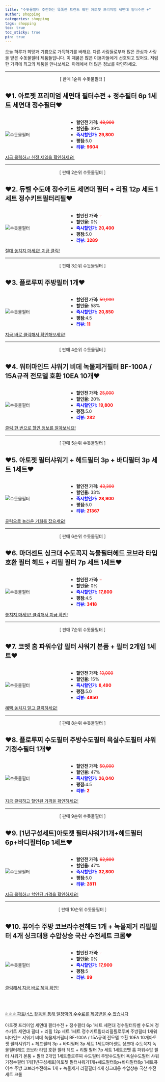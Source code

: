 ```yaml
---
title: "수돗물필터 추천하는 똑똑한 트렌드 확인 아토젯 프리미엄 세면대 필터수전 +"
author: shopping
categories: shopping
tags: shopping
toc: true
toc_sticky: true
pin: true
---
```

오늘 하루가 희망과 기쁨으로 가득하기를 바래요. 다른 사람들로부터 많은 관심과 사랑을 받은 수돗물필터 제품들입니다. 이 제품은 많은 이용자들에게 선호되고 있어요. 저렴한 가격에 최고의 제품을 만나보세요. 아래에서 더 많은 정보를 확인하세요.

---
<p class="toplist" style="margin: 0 auto; display: block; width: fit-content;">[ 판매 1순위 수돗물필터 ]</p>

<h2><strong>❤️1. 아토젯 프리미엄 세면대 필터수전 + 정수필터 6p 1세트 세면대 정수필터❤️</strong></h2>

<div style="display: flex; align-items: center;">
    <div style="flex: 0.4;">
        <img src="https://thumbnail6.coupangcdn.com/thumbnails/remote/230x230ex/image/retail/images/3608561792405686-297966ff-639b-414a-be5d-7fad9a845402.jpg" alt="수돗물필터" style="max-width: 100%;">
    </div>
    <div style="flex: 0.6; margin-left: 10px;">
        <ul>
            <li><strong>할인전 가격:</strong> <del style="color: red;">48,900</del></li>
            <li><strong>할인율:</strong> 39%</li>
            <li><span style='color:blue'><strong>즉시할인가:</strong></span> <span style='color:red'><strong>29,800</strong></span></li>
            <li><strong>평점:</strong>5.0</li>
            <li><span style='color:blue'><strong>리뷰:</strong></span> <span style='color:red'><strong>9604</strong></span></li>
        </ul>
    </div>
</div>
<div class="center">
    <a href="https://selin100587001.github.io?lptag=AF9450613&subid=githubio&pageKey=1688493414&traceid=V0-153&itemId=2875652630&vendorItemId=70864806645" class="myButton">
        지금 클릭하고 한정 세일을 확인하세요!
    </a>
</div>


---
<p class="toplist" style="margin: 0 auto; display: block; width: fit-content;">[ 판매 2순위 수돗물필터 ]</p>

<h2><strong>❤️2. 듀벨 수도애 정수키트 세면대 필터 + 리필 12p 세트 1세트 정수키트필터리필❤️</strong></h2>

<div style="display: flex; align-items: center;">
    <div style="flex: 0.4;">
        <img src="https://thumbnail10.coupangcdn.com/thumbnails/remote/230x230ex/image/retail/images/4430375453358580-7d485b14-fae2-438a-9999-e61a7b29e939.jpg" alt="수돗물필터" style="max-width: 100%;">
    </div>
    <div style="flex: 0.6; margin-left: 10px;">
        <ul>
            <li><strong>할인전 가격:</strong> <del style="color: red;">-</del></li>
            <li><strong>할인율:</strong> 0%</li>
            <li><span style='color:blue'><strong>즉시할인가:</strong></span> <span style='color:red'><strong>20,400</strong></span></li>
            <li><strong>평점:</strong>5.0</li>
            <li><span style='color:blue'><strong>리뷰:</strong></span> <span style='color:red'><strong>3289</strong></span></li>
        </ul>
    </div>
</div>
<div class="center">
    <a href="https://selin100587001.github.io?lptag=AF9450613&subid=githubio&pageKey=6608404277&traceid=V0-153&itemId=14973849171&vendorItemId=82197006463" class="myButton">
        절대 놓치지 마세요! 지금 클릭!
    </a>
</div>


---
<p class="toplist" style="margin: 0 auto; display: block; width: fit-content;">[ 판매 3순위 수돗물필터 ]</p>

<h2><strong>❤️3. 플로루찌 주방필터 1개❤️</strong></h2>

<div style="display: flex; align-items: center;">
    <div style="flex: 0.4;">
        <img src="https://thumbnail8.coupangcdn.com/thumbnails/remote/230x230ex/image/vendor_inventory/7ea1/5d6ed79be64066941d1a7731f64668dc06a29cb99a2c0845698f94b2b6d9.jpg" alt="수돗물필터" style="max-width: 100%;">
    </div>
    <div style="flex: 0.6; margin-left: 10px;">
        <ul>
            <li><strong>할인전 가격:</strong> <del style="color: red;">50,000</del></li>
            <li><strong>할인율:</strong> 58%</li>
            <li><span style='color:blue'><strong>즉시할인가:</strong></span> <span style='color:red'><strong>20,850</strong></span></li>
            <li><strong>평점:</strong>4.5</li>
            <li><span style='color:blue'><strong>리뷰:</strong></span> <span style='color:red'><strong>11</strong></span></li>
        </ul>
    </div>
</div>
<div class="center">
    <a href="https://selin100587001.github.io?lptag=AF9450613&subid=githubio&pageKey=6802758434&traceid=V0-153&itemId=16063177665&vendorItemId=85374278168" class="myButton">
        지금 바로 클릭해서 확인해보세요!
    </a>
</div>


---
<p class="toplist" style="margin: 0 auto; display: block; width: fit-content;">[ 판매 4순위 수돗물필터 ]</p>

<h2><strong>❤️4. 워터마인드 샤워기 비데 녹물제거필터 BF-100A / 15A규격 전모델 호환 10EA 10개❤️</strong></h2>

<div style="display: flex; align-items: center;">
    <div style="flex: 0.4;">
        <img src="https://thumbnail8.coupangcdn.com/thumbnails/remote/230x230ex/image/vendor_inventory/49c4/cab4a6c9fc53c10c66982dabfc0ec8baa8c231228c3ed3cfef3e833c11e6.jpg" alt="수돗물필터" style="max-width: 100%;">
    </div>
    <div style="flex: 0.6; margin-left: 10px;">
        <ul>
            <li><strong>할인전 가격:</strong> <del style="color: red;">25,000</del></li>
            <li><strong>할인율:</strong> 20%</li>
            <li><span style='color:blue'><strong>즉시할인가:</strong></span> <span style='color:red'><strong>19,800</strong></span></li>
            <li><strong>평점:</strong>5.0</li>
            <li><span style='color:blue'><strong>리뷰:</strong></span> <span style='color:red'><strong>282</strong></span></li>
        </ul>
    </div>
</div>
<div class="center">
    <a href="https://selin100587001.github.io?lptag=AF9450613&subid=githubio&pageKey=7340581923&traceid=V0-153&itemId=18865727218&vendorItemId=82734131036" class="myButton">
        클릭 한 번으로 할인 정보를 알아보세요!
    </a>
</div>


---
<p class="toplist" style="margin: 0 auto; display: block; width: fit-content;">[ 판매 5순위 수돗물필터 ]</p>

<h2><strong>❤️5. 아토젯 필터샤워기 + 헤드필터 3p + 바디필터 3p 세트 1세트❤️</strong></h2>

<div style="display: flex; align-items: center;">
    <div style="flex: 0.4;">
        <img src="https://thumbnail7.coupangcdn.com/thumbnails/remote/230x230ex/image/retail/images/3750708608224838-b2febafb-5f51-4586-85de-8ec7f27449f5.jpg" alt="수돗물필터" style="max-width: 100%;">
    </div>
    <div style="flex: 0.6; margin-left: 10px;">
        <ul>
            <li><strong>할인전 가격:</strong> <del style="color: red;">43,300</del></li>
            <li><strong>할인율:</strong> 33%</li>
            <li><span style='color:blue'><strong>즉시할인가:</strong></span> <span style='color:red'><strong>28,900</strong></span></li>
            <li><strong>평점:</strong>5.0</li>
            <li><span style='color:blue'><strong>리뷰:</strong></span> <span style='color:red'><strong>21367</strong></span></li>
        </ul>
    </div>
</div>
<div class="center">
    <a href="https://selin100587001.github.io?lptag=AF9450613&subid=githubio&pageKey=6387026741&traceid=V0-153&itemId=763041412&vendorItemId=4924537918" class="myButton">
        클릭으로 놀라운 기회를 잡으세요!
    </a>
</div>


---
<p class="toplist" style="margin: 0 auto; display: block; width: fit-content;">[ 판매 6순위 수돗물필터 ]</p>

<h2><strong>❤️6. 마더센트 싱크대 수도꼭지 녹물필터헤드 코브라 타입 호환 필터 헤드 + 리필 필터 7p 세트 1세트❤️</strong></h2>

<div style="display: flex; align-items: center;">
    <div style="flex: 0.4;">
        <img src="https://thumbnail7.coupangcdn.com/thumbnails/remote/230x230ex/image/retail/images/1150410481424183-81a31525-e27e-41e4-bf30-ba8929bd748f.jpg" alt="수돗물필터" style="max-width: 100%;">
    </div>
    <div style="flex: 0.6; margin-left: 10px;">
        <ul>
            <li><strong>할인전 가격:</strong> <del style="color: red;">-</del></li>
            <li><strong>할인율:</strong> 0%</li>
            <li><span style='color:blue'><strong>즉시할인가:</strong></span> <span style='color:red'><strong>17,800</strong></span></li>
            <li><strong>평점:</strong>4.5</li>
            <li><span style='color:blue'><strong>리뷰:</strong></span> <span style='color:red'><strong>3418</strong></span></li>
        </ul>
    </div>
</div>
<div class="center">
    <a href="https://selin100587001.github.io?lptag=AF9450613&subid=githubio&pageKey=6388857058&traceid=V0-153&itemId=13609411313&vendorItemId=80862429631" class="myButton">
        놓치지 마세요! 클릭해서 지금 확인!
    </a>
</div>


---
<p class="toplist" style="margin: 0 auto; display: block; width: fit-content;">[ 판매 7순위 수돗물필터 ]</p>

<h2><strong>❤️7. 코멧 홈 파워수압 필터 샤워기 본품 + 필터 2개입 1세트❤️</strong></h2>

<div style="display: flex; align-items: center;">
    <div style="flex: 0.4;">
        <img src="https://thumbnail7.coupangcdn.com/thumbnails/remote/230x230ex/image/retail/images/2503748766576084-08b80611-aea6-447f-8691-13170a564fa7.jpg" alt="수돗물필터" style="max-width: 100%;">
    </div>
    <div style="flex: 0.6; margin-left: 10px;">
        <ul>
            <li><strong>할인전 가격:</strong> <del style="color: red;">10,000</del></li>
            <li><strong>할인율:</strong> 15%</li>
            <li><span style='color:blue'><strong>즉시할인가:</strong></span> <span style='color:red'><strong>8,490</strong></span></li>
            <li><strong>평점:</strong>5.0</li>
            <li><span style='color:blue'><strong>리뷰:</strong></span> <span style='color:red'><strong>4850</strong></span></li>
        </ul>
    </div>
</div>
<div class="center">
    <a href="https://selin100587001.github.io?lptag=AF9450613&subid=githubio&pageKey=7178787283&traceid=V0-153&itemId=18101284961&vendorItemId=85253394509" class="myButton">
        혜택 놓치지 말고 클릭하세요!
    </a>
</div>


---
<p class="toplist" style="margin: 0 auto; display: block; width: fit-content;">[ 판매 8순위 수돗물필터 ]</p>

<h2><strong>❤️8. 플로루찌 수도필터 주방수도필터 욕실수도필터 샤워기정수필터 1개❤️</strong></h2>

<div style="display: flex; align-items: center;">
    <div style="flex: 0.4;">
        <img src="https://thumbnail10.coupangcdn.com/thumbnails/remote/230x230ex/image/vendor_inventory/7713/32a3d5df7770c41e3f6b20ae3ac136b053d180f2b7826a6b29bdfa889118.jpg" alt="수돗물필터" style="max-width: 100%;">
    </div>
    <div style="flex: 0.6; margin-left: 10px;">
        <ul>
            <li><strong>할인전 가격:</strong> <del style="color: red;">50,000</del></li>
            <li><strong>할인율:</strong> 47%</li>
            <li><span style='color:blue'><strong>즉시할인가:</strong></span> <span style='color:red'><strong>26,040</strong></span></li>
            <li><strong>평점:</strong>4.5</li>
            <li><span style='color:blue'><strong>리뷰:</strong></span> <span style='color:red'><strong>2</strong></span></li>
        </ul>
    </div>
</div>
<div class="center">
    <a href="https://selin100587001.github.io?lptag=AF9450613&subid=githubio&pageKey=7786137401&traceid=V0-153&itemId=21054042890&vendorItemId=88116496505" class="myButton">
        지금 클릭하고 할인된 가격을 확인하세요!
    </a>
</div>


---
<p class="toplist" style="margin: 0 auto; display: block; width: fit-content;">[ 판매 9순위 수돗물필터 ]</p>

<h2><strong>❤️9. [1년구성세트]아토젯 필터샤워기1개+헤드필터6p+바디필터6p 1세트❤️</strong></h2>

<div style="display: flex; align-items: center;">
    <div style="flex: 0.4;">
        <img src="https://thumbnail7.coupangcdn.com/thumbnails/remote/230x230ex/image/vendor_inventory/fda7/4d871ec9480f4f7ee882acd9ba14ea168bb7af5e8afd93e6a6c161ea7eb6.jpg" alt="수돗물필터" style="max-width: 100%;">
    </div>
    <div style="flex: 0.6; margin-left: 10px;">
        <ul>
            <li><strong>할인전 가격:</strong> <del style="color: red;">62,800</del></li>
            <li><strong>할인율:</strong> 47%</li>
            <li><span style='color:blue'><strong>즉시할인가:</strong></span> <span style='color:red'><strong>32,800</strong></span></li>
            <li><strong>평점:</strong>5.0</li>
            <li><span style='color:blue'><strong>리뷰:</strong></span> <span style='color:red'><strong>2811</strong></span></li>
        </ul>
    </div>
</div>
<div class="center">
    <a href="https://selin100587001.github.io?lptag=AF9450613&subid=githubio&pageKey=6807256453&traceid=V0-153&itemId=16092458152&vendorItemId=83290107498" class="myButton">
        지금 클릭하고 할인된 가격을 확인하세요!
    </a>
</div>


---
<p class="toplist" style="margin: 0 auto; display: block; width: fit-content;">[ 판매 10순위 수돗물필터 ]</p>

<h2><strong>❤️10. 퓨어수 주방 코브라수전헤드 1개 + 녹물제거 리필필터 4개 싱크대용 수압상승 국산 수전세트 크롬❤️</strong></h2>

<div style="display: flex; align-items: center;">
    <div style="flex: 0.4;">
        <img src="https://thumbnail6.coupangcdn.com/thumbnails/remote/230x230ex/image/vendor_inventory/9c24/acad1a6317c27a70b74e123f08d7b946360559dbc856f15cd79d8b431db3.png" alt="수돗물필터" style="max-width: 100%;">
    </div>
    <div style="flex: 0.6; margin-left: 10px;">
        <ul>
            <li><strong>할인전 가격:</strong> <del style="color: red;">-</del></li>
            <li><strong>할인율:</strong> 0%</li>
            <li><span style='color:blue'><strong>즉시할인가:</strong></span> <span style='color:red'><strong>17,900</strong></span></li>
            <li><strong>평점:</strong>5</li>
            <li><span style='color:blue'><strong>리뷰:</strong></span> <span style='color:red'><strong>99</strong></span></li>
        </ul>
    </div>
</div>
<div class="center">
    <a href="https://selin100587001.github.io?lptag=AF9450613&subid=githubio&pageKey=8238555137&traceid=V0-153&itemId=23711320797&vendorItemId=90736284248" class="myButton">
        클릭해서 지금 바로 혜택 확인!
    </a>
</div>

<br><br><br>[💦 💦 💦 파트너스 활동을 통해 일정액의 수수료를 제공받을 수 있습니다](https://link.coupang.com/a/bcpT2c)<br><br>아토젯 프리미엄 세면대 필터수전 + 정수필터 6p 1세트 세면대 정수필터듀벨 수도애 정수키트 세면대 필터 + 리필 12p 세트 1세트 정수키트필터리필플로루찌 주방필터 1개워터마인드 샤워기 비데 녹물제거필터 BF-100A / 15A규격 전모델 호환 10EA 10개아토젯 필터샤워기 + 헤드필터 3p + 바디필터 3p 세트 1세트마더센트 싱크대 수도꼭지 녹물필터헤드 코브라 타입 호환 필터 헤드 + 리필 필터 7p 세트 1세트코멧 홈 파워수압 필터 샤워기 본품 + 필터 2개입 1세트플로루찌 수도필터 주방수도필터 욕실수도필터 샤워기정수필터 1개[1년구성세트]아토젯 필터샤워기1개+헤드필터6p+바디필터6p 1세트퓨어수 주방 코브라수전헤드 1개 + 녹물제거 리필필터 4개 싱크대용 수압상승 국산 수전세트 크롬